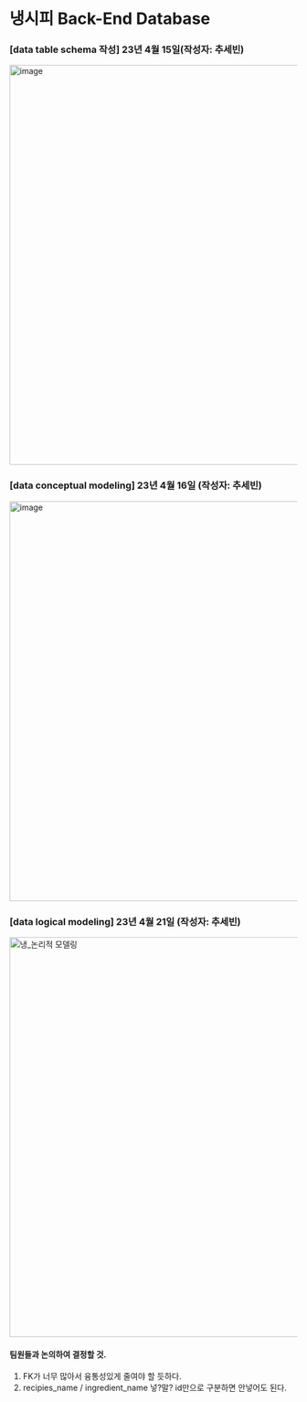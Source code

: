 # 냉시피 Back-End Database

### [data table schema 작성] 23년 4월 15일(작성자: 추세빈)
<img width="700" alt="image" src="https://user-images.githubusercontent.com/102461290/233582765-b1c24259-94f4-4794-ad57-1a376ff054d4.png">


### [data conceptual modeling] 23년 4월 16일 (작성자: 추세빈)
<img width="700" alt="image" src="https://user-images.githubusercontent.com/102461290/233585521-6a66977f-e495-4c68-8fae-86661f922042.png">

### [data logical modeling] 23년 4월 21일 (작성자: 추세빈)
<img width="700" alt="냉_논리적 모델링" src="https://user-images.githubusercontent.com/102461290/233584597-46bdf057-c8b2-49f7-815b-4a6dae50d3af.png">

#### 팀원들과 논의하여 결정할 것.
1. FK가 너무 많아서 융통성있게 줄여야 할 듯하다.
2. recipies_name / ingredient_name 넣?말? id만으로 구분하면 안넣어도 된다.
